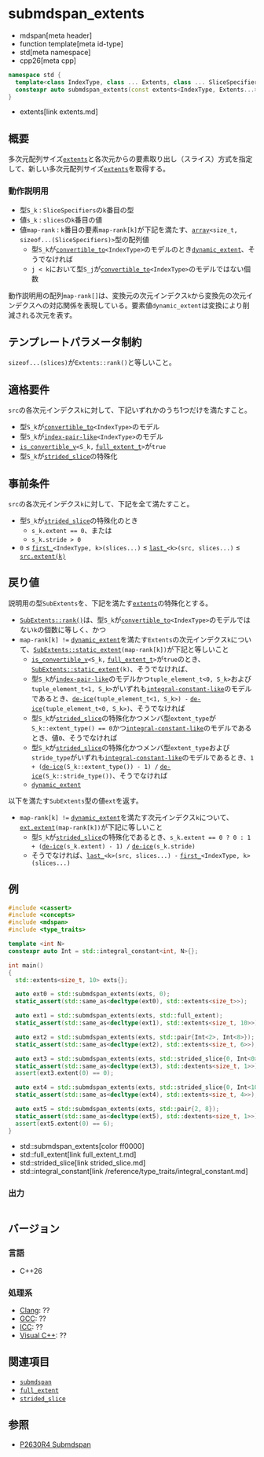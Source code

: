 # submdspan_extents
* mdspan[meta header]
* function template[meta id-type]
* std[meta namespace]
* cpp26[meta cpp]

```cpp
namespace std {
  template<class IndexType, class ... Extents, class ... SliceSpecifiers>
  constexpr auto submdspan_extents(const extents<IndexType, Extents...>& src, SliceSpecifiers ... slices);
}
```
* extents[link extents.md]

## 概要
多次元配列サイズ[`extents`](extents.md)と各次元からの要素取り出し（スライス）方式を指定して、新しい多次元配列サイズ[`extents`](extents.md)を取得する。

### 動作説明用
- 型`S_k` : `SliceSpecifiers`の`k`番目の型
- 値`s_k` : `slices`の`k`番目の値
- 値`map-rank` : `k`番目の要素`map-rank[k]`が下記を満たす、[`array`](/reference/array/array.md)`<size_t, sizeof...(SliceSpecifiers)>`型の配列値
    - 型`S_k`が[`convertible_to`](/reference/concepts/convertible_to.md)`<IndexType>`のモデルのとき[`dynamic_extent`](/reference/span/dynamic_extent.md)、そうでなければ
    - `j < k`において型`S_j`が[`convertible_to`](/reference/concepts/convertible_to.md)`<IndexType>`のモデルではない個数

動作説明用の配列`map-rank[]`は、変換元の次元インデクス`k`から変換先の次元インデクスへの対応関係を表現している。要素値`dynamic_extent`は変換により削減される次元を表す。


## テンプレートパラメータ制約
`sizeof...(slices)`が`Extents::rank()`と等しいこと。


## 適格要件
`src`の各次元インデクス`k`に対して、下記いずれかのうち1つだけを満たすこと。
 
- 型`S_k`が[`convertible_to`](/reference/concepts/convertible_to.md)`<IndexType>`のモデル
- 型`S_k`が[`index-pair-like`](index-pair-like.md)`<IndexType>`のモデル
- [`is_convertible_v`](/reference/type_traits/is_convertible.md)`<S_k,` [`full_extent_t`](full_extent_t.md)`>`が`true`
- 型`S_k`が[`strided_slice`](strided_slice.md)の特殊化


## 事前条件
`src`の各次元インデクス`k`に対して、下記を全て満たすこと。

- 型`S_k`が[`strided_slice`](strided_slice.md)の特殊化のとき
    - `s_k.extent == 0`、または
    - `s_k.stride > 0`
- `0` ≤ [`first_`](first_.md)`<IndexType, k>(slices...)` ≤ [`last_`](last_.md)`<k>(src, slices...)` ≤ [`src.extent(k)`](extents/extent.md)


## 戻り値
説明用の型`SubExtents`を、下記を満たす[`extents`](extents.md)の特殊化とする。

- [`SubExtents::rank()`](extents/rank.md)は、型`S_k`が[`convertible_to`](/reference/concepts/convertible_to.md)`<IndexType>`のモデルではない`k`の個数に等しく、かつ
- `map-rank[k] !=` [`dynamic_extent`](/reference/span/dynamic_extent.md)を満たす`Extents`の次元インデクス`k`について、[`SubExtents::static_extent`](extents/static_extent.md)`(map-rank[k])`が下記と等しいこと
    - [`is_convertible_v`](/reference/type_traits/is_convertible.md)`<S_k,` [`full_extent_t`](full_extent_t.md)`>`が`true`のとき、[`SubExtents::static_extent`](extents/static_extent.md)`(k)`、そうでなければ、
    - 型`S_k`が[`index-pair-like`](index-pair-like.md)のモデルかつ`tuple_element_t<0, S_k>`および`tuple_element_t<1, S_k>`がいずれも[`integral-constant-like`](integral-constant-like.md)のモデルであるとき、[`de-ice`](de-ice.md)`(tuple_element_t<1, S_k>) -` [`de-ice`](de-ice.md)`(tuple_element_t<0, S_k>)`、そうでなければ
    - 型`S_k`が[`strided_slice`](strided_slice.md)の特殊化かつメンバ型`extent_type`が`S_k::extent_type() == 0`かつ[`integral-constant-like`](integral-constant-like.md)のモデルであるとき、値`0`、そうでなければ
    - 型`S_k`が[`strided_slice`](strided_slice.md)の特殊化かつメンバ型`extent_type`および`stride_type`がいずれも[`integral-constant-like`](integral-constant-like.md)のモデルであるとき、`1 + (`[`de-ice`](de-ice.md)`(S_k::extent_type()) - 1) /` [`de-ice`](de-ice.md)`(S_k::stride_type())`、そうでなければ
    - [`dynamic_extent`](/reference/span/dynamic_extent.md)

以下を満たす`SubExtents`型の値`ext`を返す。

- `map-rank[k] !=` [`dynamic_extent`](/reference/span/dynamic_extent.md)を満たす次元インデクス`k`について、[`ext.extent`](extents/extent.md)`(map-rank[k])`が下記に等しいこと
    - 型`S_k`が[`strided_slice`](strided_slice.md)の特殊化であるとき、`s_k.extent == 0 ? 0 : 1 + (`[`de-ice`](de-ice.md)`(s_k.extent) - 1) /` [`de-ice`](de-ice.md)`(s_k.stride)`
    - そうでなければ、[`last_`](last_.md)`<k>(src, slices...) -` [`first_`](first_.md)`<IndexType, k>(slices...)`


## 例
```cpp example
#include <cassert>
#include <concepts>
#include <mdspan>
#include <type_traits>

template <int N>
constexpr auto Int = std::integral_constant<int, N>{};

int main()
{
  std::extents<size_t, 10> exts{};

  auto ext0 = std::submdspan_extents(exts, 0);
  static_assert(std::same_as<decltype(ext0), std::extents<size_t>>);

  auto ext1 = std::submdspan_extents(exts, std::full_extent);
  static_assert(std::same_as<decltype(ext1), std::extents<size_t, 10>>);

  auto ext2 = std::submdspan_extents(exts, std::pair{Int<2>, Int<8>});
  static_assert(std::same_as<decltype(ext2), std::extents<size_t, 6>>);

  auto ext3 = std::submdspan_extents(exts, std::strided_slice{0, Int<0>, 1});
  static_assert(std::same_as<decltype(ext3), std::dextents<size_t, 1>>);
  assert(ext3.extent(0) == 0);

  auto ext4 = std::submdspan_extents(exts, std::strided_slice{0, Int<10>, Int<3>});
  static_assert(std::same_as<decltype(ext4), std::extents<size_t, 4>>);

  auto ext5 = std::submdspan_extents(exts, std::pair{2, 8});
  static_assert(std::same_as<decltype(ext5), std::dextents<size_t, 1>>);
  assert(ext5.extent(0) == 6);
}
```
* std::submdspan_extents[color ff0000]
* std::full_extent[link full_extent_t.md]
* std::strided_slice[link strided_slice.md]
* std::integral_constant[link /reference/type_traits/integral_constant.md]

### 出力
```
```


## バージョン
### 言語
- C++26

### 処理系
- [Clang](/implementation.md#clang): ??
- [GCC](/implementation.md#gcc): ??
- [ICC](/implementation.md#icc): ??
- [Visual C++](/implementation.md#visual_cpp): ??


## 関連項目
- [`submdspan`](submdspan.md)
- [`full_extent`](full_extent_t.md)
- [`strided_slice`](strided_slice.md)


## 参照
- [P2630R4 Submdspan](https://open-std.org/jtc1/sc22/wg21/docs/papers/2023/p2630r4.html)
